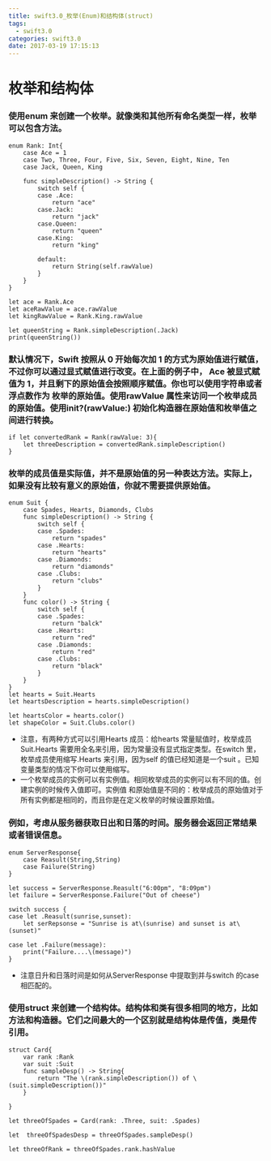 ```yaml
---
title: swift3.0_枚举(Enum)和结构体(struct)
tags:
  - swift3.0
categories: swift3.0
date: 2017-03-19 17:15:13
---
```

# 枚举和结构体

### 使用enum 来创建一个枚举。就像类和其他所有命名类型一样，枚举可以包含方法。

<!-- more -->

```swift3
enum Rank: Int{
    case Ace = 1
    case Two, Three, Four, Five, Six, Seven, Eight, Nine, Ten
    case Jack, Queen, King

    func simpleDescription() -> String {
        switch self {
        case .Ace:
            return "ace"
        case.Jack:
            return "jack"
        case.Queen:
            return "queen"
        case.King:
            return "king"

        default:
            return String(self.rawValue)
        }
    }
}

let ace = Rank.Ace
let aceRawValue = ace.rawValue
let kingRawValue = Rank.King.rawValue

let queenString = Rank.simpleDescription(.Jack)
print(queenString())
```
### 默认情况下，Swift 按照从 0 开始每次加 1 的方式为原始值进行赋值，不过你可以通过显式赋值进行改变。在上面的例子中， Ace 被显式赋值为 1，并且剩下的原始值会按照顺序赋值。你也可以使用字符串或者浮点数作为 枚举的原始值。使用rawValue 属性来访问一个枚举成员的原始值。使用init?(rawValue:) 初始化构造器在原始值和枚举值之间进行转换。

```swift3
if let convertedRank = Rank(rawValue: 3){
    let threeDescription = convertedRank.simpleDescription()
}
```

### 枚举的成员值是实际值，并不是原始值的另一种表达方法。实际上，如果没有比较有意义的原始值，你就不需要提供原始值。
```swift3
enum Suit {
    case Spades, Hearts, Diamonds, Clubs
    func simpleDescription() -> String {
        switch self {
        case .Spades:
            return "spades"
        case .Hearts:
            return "hearts"
        case .Diamonds:
            return "diamonds"
        case .Clubs:
            return "clubs"
        }
    }
    func color() -> String {
        switch self {
        case .Spades:
            return "balck"
        case .Hearts:
            return "red"
        case .Diamonds:
            return "red"
        case .Clubs:
            return "black"
        }
    }
}
let hearts = Suit.Hearts
let heartsDescription = hearts.simpleDescription()

let heartsColor = hearts.color()
let shapeColor = Suit.Clubs.color()
```

* 注意，有两种方式可以引用Hearts 成员：给hearts 常量赋值时，枚举成员Suit.Hearts 需要用全名来引用，因为常量没有显式指定类型。在switch 里，枚举成员使用缩写.Hearts 来引用，因为self 的值已经知道是一个suit 。已知变量类型的情况下你可以使用缩写。
* 一个枚举成员的实例可以有实例值。相同枚举成员的实例可以有不同的值。创建实例的时候传入值即可。实例值
 和原始值是不同的：枚举成员的原始值对于所有实例都是相同的，而且你是在定义枚举的时候设置原始值。

### 例如，考虑从服务器获取日出和日落的时间。服务器会返回正常结果或者错误信息。
```swift3
enum ServerResponse{
    case Reasult(String,String)
    case Failure(String)
}

let success = ServerResponse.Reasult("6:00pm", "8:09pm")
let failure = ServerResponse.Failure("Out of cheese")

switch success {
case let .Reasult(sunrise,sunset):
    let serRepsonse = "Sunrise is at\(sunrise) and sunset is at\(sunset)"

case let .Failure(message):
    print("Failure....\(message)")
}
```
* 注意日升和日落时间是如何从ServerResponse 中提取到并与switch 的case 相匹配的。

### 使用struct 来创建一个结构体。结构体和类有很多相同的地方，比如方法和构造器。它们之间最大的一个区别就是结构体是传值，类是传引用。

```swift3
struct Card{
    var rank :Rank
    var suit :Suit
    func sampleDesp() -> String{
        return "The \(rank.simpleDescription()) of \(suit.simpleDescription())"
    }

}

let threeOfSpades = Card(rank: .Three, suit: .Spades)

let  threeOfSpadesDesp = threeOfSpades.sampleDesp()

let threeOfRank = threeOfSpades.rank.hashValue
```
